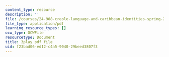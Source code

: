 ```yaml
---
content_type: resource
description: ''
file: /courses/24-908-creole-language-and-caribbean-identities-spring-2017/f23bad06ed12c4a5904029beed3807f3_z_YXJLMpxoM.pdf
file_type: application/pdf
learning_resource_types: []
ocw_type: OCWFile
resourcetype: Document
title: 3play pdf file
uid: f23bad06-ed12-c4a5-9040-29beed3807f3
---
```

